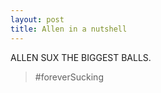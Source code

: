 ```yaml
---
layout: post
title: Allen in a nutshell
---
```


ALLEN SUX THE BIGGEST BALLS.

  > #foreverSucking
